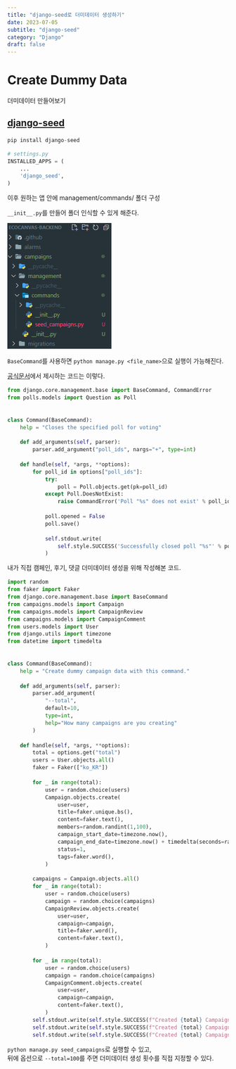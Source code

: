 ```yaml
---
title: "django-seed로 더미데이터 생성하기"
date: 2023-07-05
subtitle: "django-seed"
category: "Django"
draft: false
---
```


# Create Dummy Data

더미데이터 만들어보기

## [django-seed](https://github.com/Brobin/django-seed)

```python
pip install django-seed
```

```python
# settings.py
INSTALLED_APPS = (
    ...
    'django_seed',
)
```

이후 원하는 앱 안에 management/commands/ 폴더 구성

`__init__.py`를 만들어 폴더 인식할 수 있게 해준다.

![folder_structure](seed.png)

`BaseCommand`를 사용하면 `python manage.py <file_name>`으로 실행이 가능해진다.

[공식문서](https://docs.djangoproject.com/en/4.2/howto/custom-management-commands/)에서 제시하는 코드는 이렇다.

```python
from django.core.management.base import BaseCommand, CommandError
from polls.models import Question as Poll


class Command(BaseCommand):
    help = "Closes the specified poll for voting"

    def add_arguments(self, parser):
        parser.add_argument("poll_ids", nargs="+", type=int)

    def handle(self, *args, **options):
        for poll_id in options["poll_ids"]:
            try:
                poll = Poll.objects.get(pk=poll_id)
            except Poll.DoesNotExist:
                raise CommandError('Poll "%s" does not exist' % poll_id)

            poll.opened = False
            poll.save()

            self.stdout.write(
                self.style.SUCCESS('Successfully closed poll "%s"' % poll_id)
            )
```

내가 직접 캠페인, 후기, 댓글 더미데이터 생성을 위해 작성해본 코드.

```python
import random
from faker import Faker
from django.core.management.base import BaseCommand
from campaigns.models import Campaign
from campaigns.models import CampaignReview
from campaigns.models import CampaignComment
from users.models import User
from django.utils import timezone
from datetime import timedelta


class Command(BaseCommand):
    help = "Create dummy campaign data with this command."

    def add_arguments(self, parser):
        parser.add_argument(
            "--total",
            default=10,
            type=int,
            help="How many campaigns are you creating"
        )

    def handle(self, *args, **options):
        total = options.get("total")
        users = User.objects.all()
        faker = Faker(["ko_KR"])

        for _ in range(total):
            user = random.choice(users)
            Campaign.objects.create(
                user=user,
                title=faker.unique.bs(),
                content=faker.text(),
                members=random.randint(1,100),
                campaign_start_date=timezone.now(),
                campaign_end_date=timezone.now() + timedelta(seconds=random.randint(0, 86400)),
                status=1,
                tags=faker.word(),
            )

        campaigns = Campaign.objects.all()
        for _ in range(total):
            user = random.choice(users)
            campaign = random.choice(campaigns)
            CampaignReview.objects.create(
                user=user,
                campaign=campaign,
                title=faker.word(),
                content=faker.text(),
            )

        for _ in range(total):
            user = random.choice(users)
            campaign = random.choice(campaigns)
            CampaignComment.objects.create(
                user=user,
                campaign=campaign,
                content=faker.text(),
            )
        self.stdout.write(self.style.SUCCESS(f"Created {total} Campaigns."))
        self.stdout.write(self.style.SUCCESS(f"Created {total} Campaign reviews."))
        self.stdout.write(self.style.SUCCESS(f"Created {total} Campaign comments."))
```

`python manage.py seed_campaigns`로 실행할 수 있고,  
뒤에 옵션으로 `--total=100`를 주면 더미데이터 생성 횟수를 직접 지정할 수 있다.
